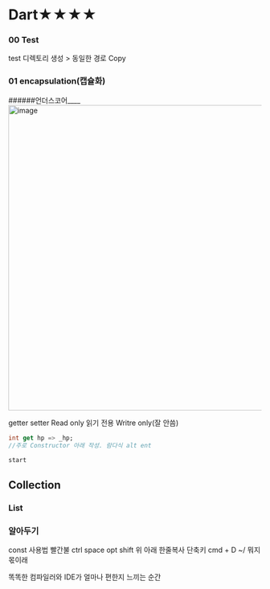 Dart★★★★
====
### 00 Test
test 디렉토리 생성 >
동일한 경로 Copy

### 01 encapsulation(캡슐화)
######언더스코어____
<img width="608" alt="image" src="https://github.com/gyubit/TIL/assets/114902088/2a7eb758-8cdf-489b-9ff0-60fbcd4186cf">

getter setter
Read only
읽기 전용
Writre only(잘 안씀)
```dart
int get hp => _hp;
//주로 Constructor 아래 작성. 람다식 alt ent
```

```Dart
start
```
## Collection
### List


### 알아두기
const 사용법
빨간불 ctrl space
opt shift 위 아래
한줄복사 단축키 cmd + D
~/ 뭐지 몫이래

똑똑한 컴파일러와 IDE가 얼마나 편한지 느끼는 순간
